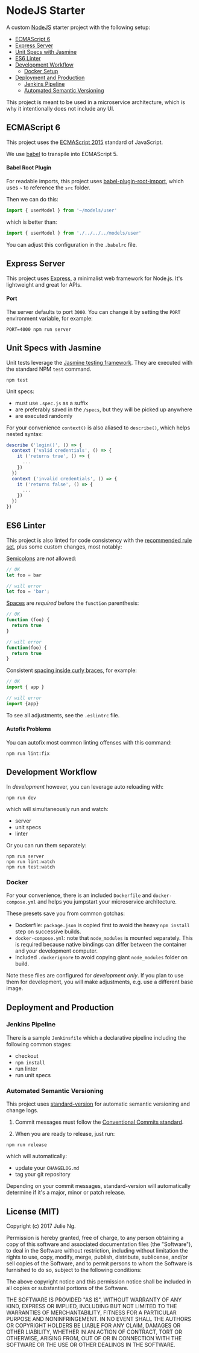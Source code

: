 # NodeJS Starter

A custom [NodeJS](https://nodejs.org/) starter project with the following setup:

- [ECMAScript 6](#ecmascript-6)
- [Express Server](#express-server)
- [Unit Specs with Jasmine](#unit-specs-with-jasmine)
- [ES6 Linter](#es6-linter)
- [Development Workflow](#development-workflow)
  - [Docker Setup](#docker)
- [Deployment and Production](deployment-and-production)
  - [Jenkins Pipeline](#jenkins-pipeline)
  - [Automated Semantic Versioning](#automated-semantic-versioning)

This project is meant to be used in a microservice architecture, which is why it intentionally does not include any UI.

## ECMAScript 6

This project uses the [ECMAScript 2015](https://babeljs.io/learn-es2015/) standard of JavaScript.

We use [babel](https://babeljs.io/) to transpile into ECMAScript 5.

#### Babel Root Plugin

For readable imports, this project uses [babel-plugin-root-import](https://www.npmjs.com/package/babel-plugin-root-import), which uses `~` to reference the `src` folder. 

Then we can do this:

```javascript
import { userModel } from '~/models/user'
```

which is better than:

```javascript
import { userModel } from './../../../models/user'
```

You can adjust this configuration in the `.babelrc` file.

## Express Server

This project uses [Express](https://expressjs.com/), a minimalist web framework for Node.js. It's lightweight and great for APIs.

#### Port

The server defaults to port `3000`. You can change it by setting the `PORT` environment variable, for example:

```
PORT=4000 npm run server
```

## Unit Specs with Jasmine

Unit tests leverage the [Jasmine testing framework](https://github.com/jasmine/jasmine). They are executed with the standard NPM `test` command.

```
npm test
```

Unit specs:

- must use `.spec.js` as a suffix
- are preferably saved in the `/specs`, but they will be picked up anywhere
- are executed randomly

For your convenience `context()` is also aliased to `describe()`, which helps nested syntax:

```javascript
describe ('login()', () => {
  context ('valid credentials', () => {
    it ('returns true', () => {
      ...
    })
  })
  context ('invalid credentials', () => {
    it ('returns false', () => {
      ...
    })
  })
})
```


## ES6 Linter

This project is also linted for code consistency with the [recommended rule set](http://eslint.org/docs/rules/), plus some custom changes, most notably:

[Semicolons](http://eslint.org/docs/rules/semi) are _not_ allowed:

```javascript
// OK
let foo = bar

// will error
let foo = 'bar';
```

[Spaces](http://eslint.org/docs/rules/space-before-function-paren) are _required_ before the `function` parenthesis:

```javascript
// OK
function (foo) {
  return true
}

// will error
function(foo) {
  return true
}
```

Consistent [spacing inside curly braces](http://eslint.org/docs/rules/object-curly-spacing), for example:

```javascript
// OK
import { app }

// will error
import {app}
```

To see all adjustments, see the `.eslintrc` file.

#### Autofix Problems

You can autofix most common linting offenses with this command:

```
npm run lint:fix
```

## Development Workflow

In _development_ however, you can leverage auto reloading with:

```
npm run dev
```

which will simultaneously run and watch:

- server
- unit specs
- linter

Or you can run them separately:

```
npm run server
npm run lint:watch
npm run test:watch
```

### Docker

For your convenience, there is an included `Dockerfile` and `docker-compose.yml` and helps you jumpstart your microservice architecture.

These presets save you from common gotchas:

- Dockerfile: `package.json` is copied first to avoid the heavy `npm install` step on successive builds.
- `docker-compose.yml`: note that `node_modules` is mounted separately. This is required because native bindings can differ between the container and your development computer.
- Included `.dockerignore` to avoid copying giant `node_modules` folder on build.

Note these files are configured for _development only_. If you plan to use them for development, you will make adjustments, e.g. use a different base image.

## Deployment and Production

### Jenkins Pipeline

There is a sample `Jenkinsfile` which a declarative pipeline including the following common stages:

- checkout
- `npm install`
- run linter
- run unit specs

### Automated Semantic Versioning

This project uses [standard-version](https://github.com/conventional-changelog/standard-version) for automatic semantic versioning and change logs. 

1) Commit messages must follow the [Conventional Commits standard](https://conventionalcommits.org/).

2) When you are ready to release, just run:

```
npm run release
```

which will automatically:

- update your `CHANGELOG.md`
- tag your git repository

Depending on your commit messages, standard-version will automatically determine if it's a major, minor or patch release.


## License (MIT)

Copyright (c) 2017 Julie Ng.

Permission is hereby granted, free of charge, to any person obtaining a copy of this software and associated documentation files (the "Software"), to deal in the Software without restriction, including without limitation the rights to use, copy, modify, merge, publish, distribute, sublicense, and/or sell copies of the Software, and to permit persons to whom the Software is furnished to do so, subject to the following conditions:

The above copyright notice and this permission notice shall be included in all copies or substantial portions of the Software.

THE SOFTWARE IS PROVIDED "AS IS", WITHOUT WARRANTY OF ANY KIND, EXPRESS OR IMPLIED, INCLUDING BUT NOT LIMITED TO THE WARRANTIES OF MERCHANTABILITY, FITNESS FOR A PARTICULAR PURPOSE AND NONINFRINGEMENT. IN NO EVENT SHALL THE AUTHORS OR COPYRIGHT HOLDERS BE LIABLE FOR ANY CLAIM, DAMAGES OR OTHER LIABILITY, WHETHER IN AN ACTION OF CONTRACT, TORT OR OTHERWISE, ARISING FROM, OUT OF OR IN CONNECTION WITH THE SOFTWARE OR THE USE OR OTHER DEALINGS IN THE SOFTWARE.
